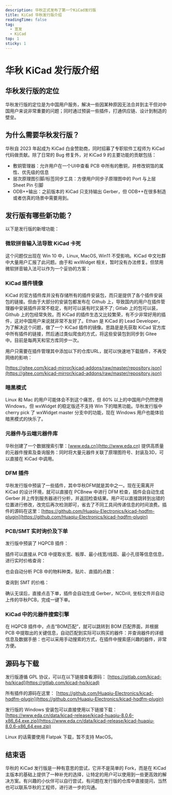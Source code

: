 ```yaml
---
description: 华秋正式发布了第一个KiCad发行版
title: KiCad 华秋发行版介绍
readingTime: false
tag:
  - 宣发
  - KiCad
top: 1
sticky: 1
---
```


# 华秋 KiCad 发行版介绍

## 华秋发行版的定位
华秋发行版的定位是为中国用户服务，解决一些因某种原因无法合并到主干但对中国用户来说非常重要的问题；同时通过预装一些插件，打通供应链、设计到制造的壁垒。

## 为什么需要华秋发行版？
华秋自 2023 年起成为 KiCad 白金赞助商，同时招募了专职软件工程师为 KiCad 代码做贡献。除了日常的 Bug 修复外，对 KiCad 9 的主要功能的贡献包括：

- 敷铜管理器：允许用户在一个UI中查看 PCB 中所有的敷铜，并修改铜箔的属性、优先级的信息
- 层次原理图引脚/标签同步工具：方便用户同步子原理图中的 Port 与上层 Sheet Pin 引脚
- ODB++输出：之前版本的 KiCad 只支持输出 Gerber，但 ODB++在很多制造或者仿真的场景中需要用到。

## 发行版有哪些新功能？
以下是发行版的新增功能：

### 微软拼音输入法导致 KiCad 卡死
这个问题仅出现在 Win 10 中，Linux, MacOS, Win11 不受影响。KiCad 中文社群中大量用户汇报了此问题。由于和 wxWidget 相关，暂时没有办法修复。但禁用微软拼音输入法可以作为一个妥协的方案：

### KiCad 插件镜像
KiCad 的官方插件库并没有存储所有的插件安装包，而只是提供了各个插件安装包的链接。但由于大部分的安装包都发布在 Github 上，导致国内的用户在插件管理器中安装插件非常不稳定，有时可以装有时又装不了; Gitlab 上的包可以装，Github 上的包经常失败。而 KiCad 的插件生态又比较繁荣，有不少非常好用的插件，这对中国用户来说就非常不友好了。Ethan 是 KiCad 的 Lead Developer，为了解决这个问题，做了一个 KiCad 插件的镜像。思路是是先获取 KiCad 官方库中所有插件的链接，然后通过类似爬虫的方式，将这些安装包到同步到 Gitee 中。目前是每两天和官方库同步一次。

用户只需要在插件管理其中添加以下的仓库URL，就可以快速地下载插件，不再受网络的影响：

[https://gitee.com/kicad-mirror/kicad-addons/raw/master/repository.json](https://gitee.com/kicad-mirror/kicad-addons/raw/master/repository.json)

### 暗黑模式
Linux 和 Mac 的用户可能体会不到这个痛苦，但 80% 以上的中国用户仍然使用 Windows，但 wxWidget 的稳定版还不支持 Win 下的暗黑功能。华秋发行版中 cherry pick 了 wxWidget master 分支中的功能，现在 Windows 用户也能体验暗黑模式的快乐了。

### 元器件与云端元器件库
华秋创建了一个数据搜索引擎：[www.eda.cn](http://www.eda.cn) 提供高质量的元器件搜索及查询服务：同时将大量元器件关联了原理图符号、封装及3D，可以直接在 KiCad 中调用。

### DFM 插件
华秋发行版中预装了一些插件，其中华秋DFM就是其中之一。现在无需离开 KiCad 的设计环境，就可以直接在 PCBnew 中进行 DFM 检查，插件会自动生成 Gerber 并上传到服务器进行分析，并返回检查结果。用户可以直接跳转到出错的位置进行修改，改完后再次检测即可，省去了不同工具间传递信息的时间浪费。插件的源码在这里：[https://github.com/Huaqiu-Electronics/kicad-hqdfm-plugin](https://github.com/Huaqiu-Electronics/kicad-hqdfm-plugin)

### PCB/SMT 实时询价及下单
发行版中预装了 HQPCB 插件：

插件可以直接从 PCB 中提取长宽、板厚、最小线宽/线距、最小孔径等信息信息，进行实时价格查询：

也会自动分析 PCB 中的物料种类，贴片、直插的点数：

查询到 SMT 的价格：

确认无误后，直接点击下单，插件会自动生成 Gerber，NCDrill, 坐标文件并自动上传的华秋PCB，完成一键下单。

### KiCad 中的元器件搜索引擎
在 HQPCB 插件中，点击“BOM匹配”，就可以跳转到 BOM 匹配界面，并根据 PCB 中提取出的关键信息，自动匹配到实际可以购买的器件：并查询器件的详细信息及数据手册：也可以采用手动搜索的方式，在插件中搜索感兴趣的器件，非常方便。

## 源码与下载
发行版遵循 GPL 协议，可以在以下链接查看源码：
[https://gitlab.com/kicad-hq/kicad](https://gitlab.com/kicad-hq/kicad)

所有插件的源码在这里：
[https://github.com/Huaqiu-Electronics/kicad-hqdfm-plugin](https://github.com/Huaqiu-Electronics/kicad-hqdfm-plugin)

发行版的 Windows 安装包可以直接使用以下链接下载：
[https://www.eda.cn/data/kicad-release/kicad-huaqiu-8.0.6-x86_64.exe.zip](https://www.eda.cn/data/kicad-release/kicad-huaqiu-8.0.6-x86_64.exe.zip)

Linux 的话需要使用 Flatpak 下载，暂不支持 MacOS。

## 结束语
华秋的 KiCad 发行版是一种有意思的尝试，它并不是简单的 Fork，而是在 KiCad 主版本的基础上提供了一种补充的选择，让特定的用户可以使用到一些更高效的解决方案。有兴趣的小伙伴可以自行尝试，有问题在发行版的仓库中直接提问，当然也可以联系华秋的工程师，进行进一步的沟通。
```

